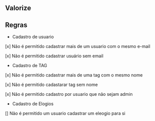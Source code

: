 ## Valorize

##  Regras

-   Cadastro de usuario

[x] Não é permitido cadastrar mais de um usuario com o mesmo e-mail

[x] Não é permitido cadastrar usuário sem email

-   Cadastro de TAG

[x]  Não é permitido cadastrar mais de uma tag com o mesmo nome

[x]  Não é permitido cadastarar tag sem nome

[x]  Não é permitido cadastro por usuario que não sejam admin

-   Cadastro de Elogios

[]  Não é permitido um usuario cadastrar um eleogio para si